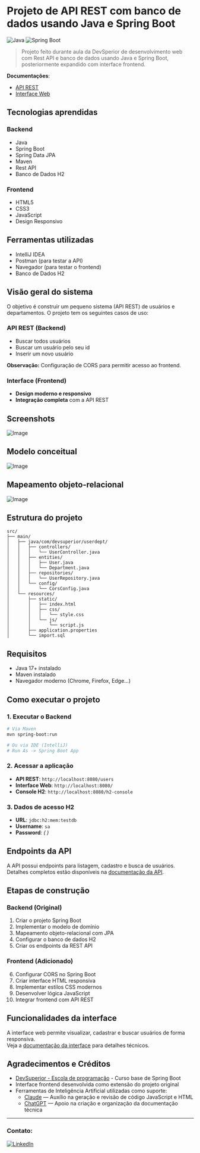 # Projeto de API REST com banco de dados usando Java e Spring Boot

![Java](https://img.shields.io/badge/Java-17-blue?logo=java)
![Spring Boot](https://img.shields.io/badge/Spring--Boot-2.7-green?logo=spring)

> Projeto feito durante aula da DevSperior de desenvolvimento web com Rest API e banco de dados usando Java e Spring 
> Boot, posteriormente expandido com interface frontend.

**Documentações**:

- [API REST](docs/api.md)
- [Interface Web](docs/frontend.md)

## Tecnologias aprendidas

### Backend

- Java
- Spring Boot
- Spring Data JPA
- Maven
- Rest API
- Banco de Dados H2

### Frontend

- HTML5
- CSS3
- JavaScript
- Design Responsivo

## Ferramentas utilizadas

- IntelliJ IDEA
- Postman (para testar a API)
- Navegador (para testar o frontend)
- Banco de Dados H2 

## Visão geral do sistema

O objetivo é construir um pequeno sistema (API REST) de usuários e departamentos. O projeto tem os seguintes casos de 
uso:

### API REST (Backend)

- Buscar todos usuários
- Buscar um usuário pelo seu id
- Inserir um novo usuário

**Observação:** Configuração de CORS para permitir acesso ao frontend.

### Interface (Frontend)  

- **Design moderno e responsivo**
- **Integração completa** com a API REST

## Screenshots
![Image](https://github.com/Alan-oliveir/userdept/blob/main/images/screenshot.png)

## Modelo conceitual
![Image](https://github.com/Alan-oliveir/userdept/blob/main/images/dominio.png)

## Mapeamento objeto-relacional
![Image](https://github.com/Alan-oliveir/userdept/blob/main/images/objetos.png)

## Estrutura do projeto

```
src/
├── main/
│   ├── java/com/devsuperior/userdept/
│   │   ├── controllers/
│   │   │   └── UserController.java
│   │   ├── entities/
│   │   │   ├── User.java
│   │   │   └── Department.java
│   │   ├── repositories/
│   │   │   └── UserRepository.java
│   │   └── config/
│   │       └── CorsConfig.java
│   └── resources/
│       ├── static/
│       │   ├── index.html
│       │   ├── css/
│       │   │   └── style.css
│       │   └── js/
│       │       └── script.js
│       ├── application.properties
│       └── import.sql
```

## Requisitos

- Java 17+ instalado
- Maven instalado
- Navegador moderno (Chrome, Firefox, Edge...)

## Como executar o projeto

### 1. Executar o Backend

```bash
# Via Maven
mvn spring-boot:run

# Ou via IDE (IntelliJ)
# Run As -> Spring Boot App
```

### 2. Acessar a aplicação

- **API REST**: `http://localhost:8080/users`
- **Interface Web**: `http://localhost:8080/`
- **Console H2**: `http://localhost:8080/h2-console`

### 3. Dados de acesso H2

- **URL**: `jdbc:h2:mem:testdb`
- **Username**: `sa`
- **Password**: *( )*

## Endpoints da API

A API possui endpoints para listagem, cadastro e busca de usuários.  
Detalhes completos estão disponíveis na [documentação da API](docs/api.md).

## Etapas de construção

### Backend (Original)

1. Criar o projeto Spring Boot
2. Implementar o modelo de domínio
3. Mapeamento objeto-relacional com JPA
4. Configurar o banco de dados H2
5. Criar os endpoints da REST API

### Frontend (Adicionado)

6. Configurar CORS no Spring Boot
7. Criar interface HTML responsiva
8. Implementar estilos CSS modernos
9. Desenvolver lógica JavaScript
10. Integrar frontend com API REST

## Funcionalidades da interface

A interface web permite visualizar, cadastrar e buscar usuários de forma responsiva.  
Veja a [documentação da interface](docs/frontend.md) para detalhes técnicos.  

## Agradecimentos e Créditos

- [DevSuperior - Escola de programação](https://devsuperior.com.br) - Curso base de Spring Boot
- Interface frontend desenvolvida como extensão do projeto original
- Ferramentas de Inteligência Artificial utilizadas como suporte:
    - [Claude](https://claude.ai) — Auxílio na geração e revisão de código JavaScript e HTML
    - [ChatGPT](https://openai.com/chatgpt) — Apoio na criação e organização da documentação técnica

---   

### Contato:  
[![LinkedIn](https://img.shields.io/badge/LinkedIn-0077B5?style=for-the-badge&logo=linkedin&logoColor=white)](https://www.linkedin.com/in/alan-ogoncalves)
